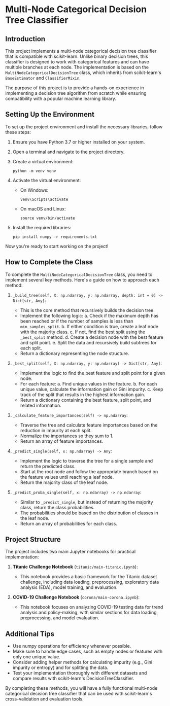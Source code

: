 # Multi-Node Categorical Decision Tree Classifier

## Introduction

This project implements a multi-node categorical decision tree classifier that is compatible with scikit-learn. Unlike binary decision trees, this classifier is designed to work with categorical features and can have multiple branches at each node. The implementation is based on the `MultiNodeCategoricalDecisionTree` class, which inherits from scikit-learn's `BaseEstimator` and `ClassifierMixin`.

The purpose of this project is to provide a hands-on experience in implementing a decision tree algorithm from scratch while ensuring compatibility with a popular machine learning library.

## Setting Up the Environment

To set up the project environment and install the necessary libraries, follow these steps:

1. Ensure you have Python 3.7 or higher installed on your system.

2. Open a terminal and navigate to the project directory.

3. Create a virtual environment:
   ```
   python -m venv venv
   ```

4. Activate the virtual environment:
   - On Windows:
     ```
     venv\Scripts\activate
     ```
   - On macOS and Linux:
     ```
     source venv/bin/activate
     ```

5. Install the required libraries:
   ```
   pip install numpy -r requirements.txt
   ```

Now you're ready to start working on the project!

## How to Complete the Class

To complete the `MultiNodeCategoricalDecisionTree` class, you need to implement several key methods. Here's a guide on how to approach each method:

1. `_build_tree(self, X: np.ndarray, y: np.ndarray, depth: int = 0) -> Dict[str, Any]`:
   - This is the core method that recursively builds the decision tree.
   - Implement the following logic:
     a. Check if the maximum depth has been reached or if the number of samples is less than `min_samples_split`.
     b. If either condition is true, create a leaf node with the majority class.
     c. If not, find the best split using the `_best_split` method.
     d. Create a decision node with the best feature and split point.
     e. Split the data and recursively build subtrees for each split.
   - Return a dictionary representing the node structure.

2. `_best_split(self, X: np.ndarray, y: np.ndarray) -> Dict[str, Any]`:
   - Implement the logic to find the best feature and split point for a given node.
   - For each feature:
     a. Find unique values in the feature.
     b. For each unique value, calculate the information gain or Gini impurity.
     c. Keep track of the split that results in the highest information gain.
   - Return a dictionary containing the best feature, split point, and related information.

3. `_calculate_feature_importances(self) -> np.ndarray`:
   - Traverse the tree and calculate feature importances based on the reduction in impurity at each split.
   - Normalize the importances so they sum to 1.
   - Return an array of feature importances.

4. `_predict_single(self, x: np.ndarray) -> Any`:
   - Implement the logic to traverse the tree for a single sample and return the predicted class.
   - Start at the root node and follow the appropriate branch based on the feature values until reaching a leaf node.
   - Return the majority class of the leaf node.

5. `_predict_proba_single(self, x: np.ndarray) -> np.ndarray`:
   - Similar to `_predict_single`, but instead of returning the majority class, return the class probabilities.
   - The probabilities should be based on the distribution of classes in the leaf node.
   - Return an array of probabilities for each class.

## Project Structure

The project includes two main Jupyter notebooks for practical implementation:

1. **Titanic Challenge Notebook** (`titanic/main-titanic.ipynb`):
   - This notebook provides a basic framework for the Titanic dataset challenge, including data loading, preprocessing, exploratory data analysis (EDA), model training, and evaluation.

2. **COVID-19 Challenge Notebook** (`corona/main-corona.ipynb`):
   - This notebook focuses on analyzing COVID-19 testing data for trend analysis and policy-making, with similar sections for data loading, preprocessing, and model evaluation.

## Additional Tips
- Use numpy operations for efficiency whenever possible.
- Make sure to handle edge cases, such as empty nodes or features with only one unique value.
- Consider adding helper methods for calculating impurity (e.g., Gini impurity or entropy) and for splitting the data.
- Test your implementation thoroughly with different datasets and compare results with scikit-learn's DecisionTreeClassifier.

By completing these methods, you will have a fully functional multi-node categorical decision tree classifier that can be used with scikit-learn's cross-validation and evaluation tools.